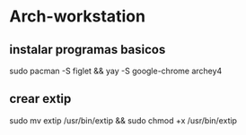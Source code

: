 # Arch-workstation

## instalar programas basicos
sudo pacman -S figlet && yay -S google-chrome archey4 

## crear extip
sudo mv extip /usr/bin/extip && sudo chmod +x /usr/bin/extip

